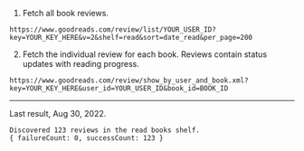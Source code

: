1. Fetch all book reviews.

```
https://www.goodreads.com/review/list/YOUR_USER_ID?key=YOUR_KEY_HERE&v=2&shelf=read&sort=date_read&per_page=200
```

2. Fetch the individual review for each book. Reviews contain status updates with reading progress.

```
https://www.goodreads.com/review/show_by_user_and_book.xml?key=YOUR_KEY_HERE&user_id=YOUR_USER_ID&book_id=BOOK_ID
```

----

Last result, Aug 30, 2022.

```
Discovered 123 reviews in the read books shelf.
{ failureCount: 0, successCount: 123 }
```
